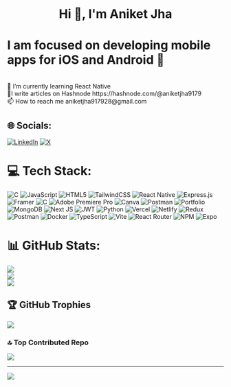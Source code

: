 <h1 align="center">Hi 👋, I'm Aniket Jha</h1>
<h1>I am focused on developing mobile apps for iOS and Android 📱 </h1><br>🌱 I’m currently learning React Native<br> 📑I  write articles on Hashnode https://hashnode.com/@aniketjha9179<br>📫 How to reach me aniketjha917928@gmail.com


## 🌐 Socials:
[![LinkedIn](https://img.shields.io/badge/LinkedIn-%230077B5.svg?logo=linkedin&logoColor=white)](https://linkedin.com/in/aniket-jha-3869461b0) [![X](https://img.shields.io/badge/X-black.svg?logo=X&logoColor=white)](https://x.com/aniketJha91) 

# 💻 Tech Stack:
![C](https://img.shields.io/badge/c-%2300599C.svg?style=plastic&logo=c&logoColor=white) ![JavaScript](https://img.shields.io/badge/javascript-%23323330.svg?style=plastic&logo=javascript&logoColor=%23F7DF1E) ![HTML5](https://img.shields.io/badge/html5-%23E34F26.svg?style=plastic&logo=html5&logoColor=white) ![TailwindCSS](https://img.shields.io/badge/tailwindcss-%2338B2AC.svg?style=plastic&logo=tailwind-css&logoColor=white) ![React Native](https://img.shields.io/badge/react_native-%2320232a.svg?style=plastic&logo=react&logoColor=%2361DAFB) ![Express.js](https://img.shields.io/badge/express.js-%23404d59.svg?style=plastic&logo=express&logoColor=%2361DAFB) ![Framer](https://img.shields.io/badge/Framer-black?style=plastic&logo=framer&logoColor=blue) ![C](https://img.shields.io/badge/c-%2300599C.svg?style=plastic&logo=c&logoColor=white) ![Adobe Premiere Pro](https://img.shields.io/badge/Adobe%20Premiere%20Pro-9999FF.svg?style=plastic&logo=Adobe%20Premiere%20Pro&logoColor=white) ![Canva](https://img.shields.io/badge/Canva-%2300C4CC.svg?style=plastic&logo=Canva&logoColor=white) ![Postman](https://img.shields.io/badge/Postman-FF6C37?style=plastic&logo=postman&logoColor=white) ![Portfolio](https://img.shields.io/badge/Portfolio-%23000000.svg?style=plastic&logo=firefox&logoColor=#FF7139) ![MongoDB](https://img.shields.io/badge/MongoDB-%234ea94b.svg?style=plastic&logo=mongodb&logoColor=white) ![Next JS](https://img.shields.io/badge/Next-black?style=plastic&logo=next.js&logoColor=white) ![JWT](https://img.shields.io/badge/JWT-black?style=plastic&logo=JSON%20web%20tokens) ![Python](https://img.shields.io/badge/python-3670A0?style=plastic&logo=python&logoColor=ffdd54) ![Vercel](https://img.shields.io/badge/vercel-%23000000.svg?style=plastic&logo=vercel&logoColor=white) ![Netlify](https://img.shields.io/badge/netlify-%23000000.svg?style=plastic&logo=netlify&logoColor=#00C7B7) ![Redux](https://img.shields.io/badge/redux-%23593d88.svg?style=plastic&logo=redux&logoColor=white) ![Postman](https://img.shields.io/badge/Postman-FF6C37?style=plastic&logo=postman&logoColor=white) ![Docker](https://img.shields.io/badge/docker-%230db7ed.svg?style=plastic&logo=docker&logoColor=white) ![TypeScript](https://img.shields.io/badge/typescript-%23007ACC.svg?style=plastic&logo=typescript&logoColor=white) ![Vite](https://img.shields.io/badge/vite-%23646CFF.svg?style=plastic&logo=vite&logoColor=white) ![React Router](https://img.shields.io/badge/React_Router-CA4245?style=plastic&logo=react-router&logoColor=white) ![NPM](https://img.shields.io/badge/NPM-%23CB3837.svg?style=plastic&logo=npm&logoColor=white) ![Expo](https://img.shields.io/badge/expo-1C1E24?style=plastic&logo=expo&logoColor=#D04A37)
# 📊 GitHub Stats:
![](https://github-readme-stats.vercel.app/api?username=aniketjha9179&theme=dark&hide_border=true&include_all_commits=true&count_private=true)<br/>
![](https://github-readme-streak-stats.herokuapp.com/?user=aniketjha9179&theme=dark&hide_border=true)<br/>
![](https://github-readme-stats.vercel.app/api/top-langs/?username=aniketjha9179&theme=dark&hide_border=true&include_all_commits=true&count_private=true&layout=compact)

## 🏆 GitHub Trophies
![](https://github-profile-trophy.vercel.app/?username=aniketjha9179&theme=dark&no-frame=false&no-bg=true&margin-w=4)

### 🔝 Top Contributed Repo
![](https://github-contributor-stats.vercel.app/api?username=aniketjha9179&limit=5&theme=dark&combine_all_yearly_contributions=true)

---
[![](https://visitcount.itsvg.in/api?id=aniketjha9179&icon=0&color=0)](https://visitcount.itsvg.in)

